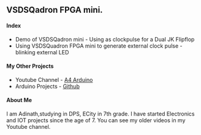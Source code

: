 ## VSDSQadron FPGA mini.
#### Index
- Demo of VSDSQadron mini - Using as clockpulse for a Dual JK Flipflop
- Using VSDSQuadron FPGA mini to generate external clock pulse - blinking external LED

#### My Other Projects
- Youtube Channel - [A4 Arduino](https://www.youtube.com/@a4arduino825)
- Arduino Projects - [Github](https://github.com/adinath1)

#### About Me
I am Adinath,studying in DPS, ECity in 7th grade. I have started Electronics and IOT projects since the age of 7.
You can see my older videos in my Youtube channel.

